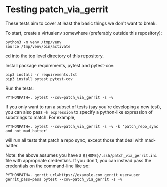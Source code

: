 # Testing patch_via_gerrit

These tests aim to cover at least the basic things we don't want to break.

To start, create a virtualenv somewhere (preferably outside this repository):

```shell
python3 -m venv /tmp/venv
source /tmp/venv/bin/activate
```

cd into the top level directory of this repository.

Install package requirements, pytest and pytest-cov:

```shell
pip3 install -r requirements.txt
pip3 install pytest pytest-cov
```

Run the tests:

```shell
PYTHONPATH=. pytest --cov=patch_via_gerrit -s -v
```

If you only want to run a subset of tests (say you're developing a new test),
you can also pass `-k expression` to specify a python-like expression of
substrings to match. For example,

```shell
PYTHONPATH=. pytest --cov=patch_via_gerrit -s -v -k 'patch_repo_sync and not mad_hatter'
```

will run all tests that patch a repo sync, except those that deal with
mad-hatter.

Note: the above assumes you have a `${HOME}/.ssh/patch_via_gerrit.ini` file with appropriate credentials.
If you don't, you can instead pass the credentials on the command-line like so:

```shell
PYTHONPATH=. gerrit_url=https://example.com gerrit_user=user gerrit_pass=pass pytest --cov=patch_via_gerrit -s -v
```
